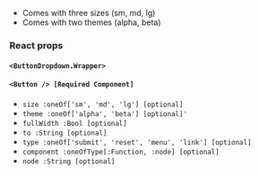 * Comes with three sizes (sm, md, lg)
* Comes with two themes (alpha, beta)

### React props

#### `<ButtonDropdown.Wrapper>`

#### `<Button /> [Required Component]`
* `size :oneOf['sm', 'md', 'lg'] [optional]`
* `theme :oneOf['alpha', 'beta'] [optional]'`
* `fullWidth :Bool [optional]`
* `to :String [optional]`
* `type :oneOf['submit', 'reset', 'menu', 'link'] [optional]`
* `component :oneOfType[:Function, :node] [optional]`
* `node :String [optional]`
